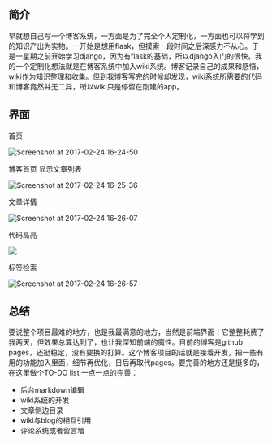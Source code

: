 ## 简介

早就想自己写一个博客系统，一方面是为了完全个人定制化，一方面也可以将学到的知识产出为实物。一开始是想用flask，但摸索一段时间之后深感力不从心。于是一星期之前开始学习django，因为有flask的基础，所以django入门的很快。我的一个定制化想法就是在博客系统中加入wiki系统。博客记录自己的成果和感悟，wiki作为知识整理和收集。但到我博客写完的时候却发现，wiki系统所需要的代码和博客竟然并无二异，所以wiki只是停留在刚建的app。



## 界面

首页

![Screenshot at 2017-02-24 16-24-50](http://o6uyyks1m.bkt.clouddn.com//django-blog/blog-django-1.png)



博客首页  显示文章列表

![Screenshot at 2017-02-24 16-25-36](http://o6uyyks1m.bkt.clouddn.com//django-blog/blog-django-2.png)

文章详情

![Screenshot at 2017-02-24 16-26-07](http://o6uyyks1m.bkt.clouddn.com//django-blog/blog-django-3.png)



代码高亮

![](http://o6uyyks1m.bkt.clouddn.com//django-blog/blog-django-4.png)





标签检索

![Screenshot at 2017-02-24 16-26-57](http://o6uyyks1m.bkt.clouddn.com//django-blog/blog-django-5.png)



## 总结

要说整个项目最难的地方，也是我最满意的地方，当然是前端界面！它整整耗费了我两天，但效果总算达到了，也让我深知前端的魔性。目前的博客是github pages，还挺稳定，没有要换的打算。这个博客项目的话就是接着开发，把一些有用的功能加入里面，细节再优化，日后再取代pages。要完善的地方还是挺多的，在这里做个TO-DO list 一点一点的完善：

- 后台markdown编辑
- wiki系统的开发
- 文章侧边目录
- wiki与blog的相互引用
- 评论系统或者留言墙



